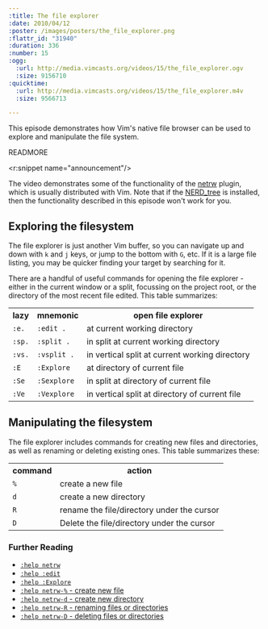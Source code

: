 ```yaml
--- 
:title: The file explorer
:date: 2010/04/12
:poster: /images/posters/the_file_explorer.png
:flattr_id: "31940"
:duration: 336
:number: 15
:ogg: 
  :url: http://media.vimcasts.org/videos/15/the_file_explorer.ogv
  :size: 9156710
:quicktime: 
  :url: http://media.vimcasts.org/videos/15/the_file_explorer.m4v
  :size: 9566713

---
```


This episode demonstrates how Vim's native file browser can be used to explore and manipulate the file system. 


READMORE

<r:snippet name="announcement"/>

The video demonstrates some of the functionality of the [netrw][netrw_plugin] plugin, which is usually distributed with Vim. Note that if the [NERD_tree][ntree_plugin] is installed, then the functionality described in this episode won't work for you.

Exploring the filesystem
------------------------

The file explorer is just another Vim buffer, so you can navigate up and down with `k` and `j` keys, or jump to the bottom with `G`, etc. If it is a large file listing, you may be quicker finding your target by searching for it. 

There are a handful of useful commands for opening the file explorer - either in the current window or a split, focussing on the project root, or the directory of the most recent file edited. This table summarizes:

<table>
   <tr>
       <th>lazy</th>
       <th>mnemonic</th>
       <th>open file explorer</th>
   </tr>
   <tr>
       <td><code>:e.</code></td>
       <td><code>:edit .</code></td>
       <td>at current working directory</td>
   </tr>
   <tr>
       <td><code>:sp.</code></td>
       <td><code>:split .</code></td>
       <td>in split at current working directory</td>
   </tr>
   <tr>
       <td><code>:vs.</code></td>
       <td><code>:vsplit .</code></td>
       <td>in vertical split at current working directory</td>
   </tr>
   <tr>
       <td><code>:E</code></td>
       <td><code>:Explore</code></td>
       <td>at directory of current file</td>
   </tr>
   <tr>
       <td><code>:Se</code></td>
       <td><code>:Sexplore</code></td>
       <td>in split at directory of current file</td>
   </tr>
   <tr>
       <td><code>:Ve</code></td>
       <td><code>:Vexplore</code></td>
       <td>in vertical split at directory of current file</td>
   </tr>
</table>

Manipulating the filesystem
---------------------------

The file explorer includes commands for creating new files and directories, as well as renaming or deleting existing ones. This table summarizes these:

<table>
   <tr>
       <th>command</th>
       <th>action</th>
   </tr>
   <tr>
       <td><code>%</code></td>
       <td>create a new file</td>
   </tr>
   <tr>
       <td><code>d</code></td>
       <td>create a new directory</td>
   </tr>
   <tr>
       <td><code>R</code></td>
       <td>rename the file/directory under the cursor</td>
   </tr>
   <tr>
       <td><code>D</code></td>
       <td>Delete the file/directory under the cursor</td>
   </tr>
</table>

### Further Reading ###

* [`:help netrw`][netrw]
* [`:help :edit`][edit]
* [`:help :Explore`][ex]
* [`:help netrw-%` - create new file][newfile]
* [`:help netrw-d` - create new directory][newdirectory]
* [`:help netrw-R` - renaming files or directories][rename]
* [`:help netrw-D` - deleting files or directories][delete]

[netrw_plugin]: http://www.vim.org/scripts/script.php?script_id=1075
[ntree_plugin]: http://www.vim.org/scripts/script.php?script_id=1658
[netrw]: http://vimdoc.sourceforge.net/htmldoc/pi_netrw.html
[newfile]: http://vimdoc.sourceforge.net/htmldoc/pi_netrw.html#netrw-%
[newdirectory]: http://vimdoc.sourceforge.net/htmldoc/pi_netrw.html#netrw-d
[edit]: http://vimdoc.sourceforge.net/htmldoc/editing.html#:edit
[ex]: http://vimdoc.sourceforge.net/htmldoc/pi_netrw.html#netrw-explore
[rename]: http://vimdoc.sourceforge.net/htmldoc/pi_netrw.html#netrw-R
[delete]: http://vimdoc.sourceforge.net/htmldoc/pi_netrw.html#netrw-D
